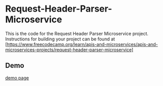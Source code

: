 # Request-Header-Parser-Microservice
This is the code for the Request Header Parser Microservice project. Instructions for building your project can be found at [https://www.freecodecamp.org/learn/apis-and-microservices/apis-and-microservices-projects/request-header-parser-microservice]
## Demo 
[demo page](https://request-header-parser-microservice-k-ilyas.glitch.me/)
